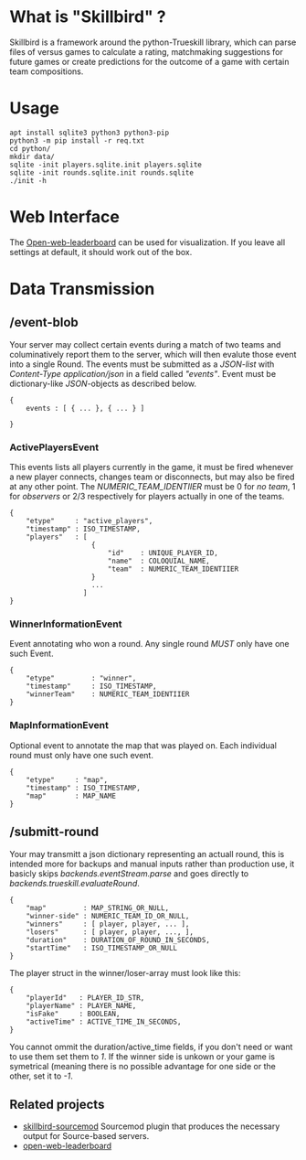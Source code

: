 # What is "Skillbird" ?
Skillbird is a framework around the python-Trueskill library, which can parse files of versus games to calculate a rating, matchmaking suggestions for future games or create predictions for the outcome of a game with certain team compositions.

# Usage

    apt install sqlite3 python3 python3-pip
    python3 -m pip install -r req.txt
    cd python/
    mkdir data/
    sqlite -init players.sqlite.init players.sqlite
    sqlite -init rounds.sqlite.init rounds.sqlite
    ./init -h

# Web Interface
The [Open-web-leaderboard](https://github.com/FAUSheppy/open-web-leaderboard) can be used for visualization. If you leave all settings at default, it should work out of the box.

# Data Transmission
## /event-blob
Your server may collect certain events during a match of two teams and columinatively report them to the server, which will then evalute those event into a single Round. The events must be submitted as a *JSON-list* with *Content-Type application/json* in a field called *"events"*. Event must be dictionary-like *JSON*-objects as described below.

    {
        events : [ { ... }, { ... } ]

    }

### ActivePlayersEvent
This events lists all players currently in the game, it must be fired whenever a new player connects, changes team or disconnects, but may also be fired at any other point. The *NUMERIC_TEAM_IDENTIIER* must be 0 for *no team*, 1 for *observers* or 2/3 respectively for players actually in one of the teams.

    {
        "etype"     : "active_players",
        "timestamp" : ISO_TIMESTAMP,
        "players"   : [
                        {
                            "id"    : UNIQUE_PLAYER_ID,
                            "name"  : COLOQUIAL_NAME,
                            "team"  : NUMERIC_TEAM_IDENTIIER
                        }
                        ...
                      ]
    }

### WinnerInformationEvent
Event annotating who won a round. Any single round *MUST* only have one such Event.

    {
        "etype"         : "winner",
        "timestamp"     : ISO_TIMESTAMP,
        "winnerTeam"    : NUMERIC_TEAM_IDENTIIER
    }

### MapInformationEvent
Optional event to annotate the map that was played on. Each individual round must only have one such event.

    {
        "etype"     : "map",
        "timestamp" : ISO_TIMESTAMP,
        "map"       : MAP_NAME
    }

## /submitt-round
Your may transmitt a json dictionary representing an actuall round, this is intended more for backups and manual inputs rather than production use, it basicly skips *backends.eventStream.parse* and goes directly to *backends.trueskill.evaluateRound*.

    {
        "map"         : MAP_STRING_OR_NULL,
        "winner-side" : NUMERIC_TEAM_ID_OR_NULL,
        "winners"     : [ player, player, ... ],
        "losers"      : [ player, player, ..., ],
        "duration"    : DURATION_OF_ROUND_IN_SECONDS,
        "startTime"   : ISO_TIMESTAMP_OR_NULL
    }

The player struct in the winner/loser-array must look like this:

    {
        "playerId"   : PLAYER_ID_STR,
        "playerName" : PLAYER_NAME,
        "isFake"     : BOOLEAN,
        "activeTime" : ACTIVE_TIME_IN_SECONDS,
    }

You cannot ommit the duration/active\_time fields, if you don't need or want to use them set them to *1*. If the winner side is unkown or your game is symetrical (meaning there is no possible advantage for one side or the other, set it to *-1*.

## Related projects
- [skillbird-sourcemod](https://github.com/FAUSheppy/skillbird-sourcemod) Sourcemod plugin that produces the necessary output for Source-based servers.
- [open-web-leaderboard](https://github.com/FAUSheppy/open-web-leaderboard)
